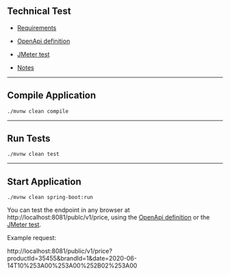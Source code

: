 ## Technical Test

- [Requirements](TECHNICAL_TEST.md)

- [OpenApi definition](doc/open-api/price.yml)

- [JMeter test](src/test/jmeter/inditex-test.jmx)

- [Notes](NOTES.md)

---

## Compile Application

```
./mvnw clean compile
```

---

## Run Tests

```
./mvnw clean test
```

---

## Start Application

```
./mvnw clean spring-boot:run
```

You can test the endpoint in any browser at http://localhost:8081/publc/v1/price, using the [OpenApi definition](doc/open-api/price.yml) or the [JMeter test](src/test/jmeter/inditex-test.jmx). 

Example request:

http://localhost:8081/public/v1/price?productId=35455&brandId=1&date=2020-06-14T10%253A00%253A00%252B02%253A00